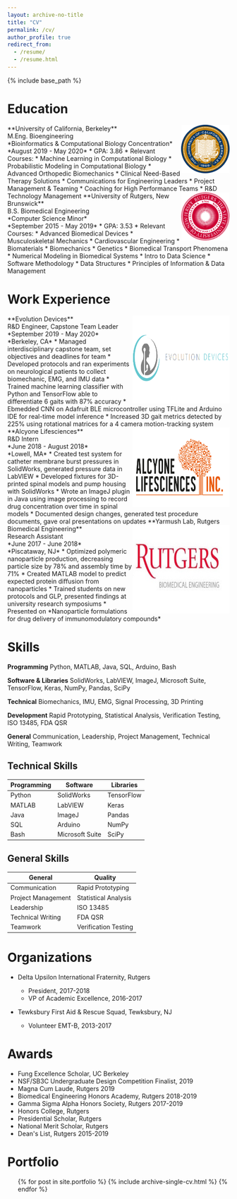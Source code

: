 ```yaml
---
layout: archive-no-title
title: "CV"
permalink: /cv/
author_profile: true
redirect_from:
  - /resume/
  - /resume.html
---
```


{% include base_path %}

Education
=======

<img style="float: right;" src="/images/berkeley.png" width="110" height="110"/> 
**University of California, Berkeley**<br>
M.Eng. Bioengineering<br>
*Bioinformatics & Computational Biology Concentration*<br>
*August 2019 - May 2020*
* GPA: 3.86
* Relevant Courses: 
  * Machine Learning in Computational Biology
  * Probabilistic Modeling in Computational Biology
  * Advanced Orthopedic Biomechanics
  * Clinical Need-Based Therapy Solutions
  * Communications for Engineering Leaders
  * Project Management & Teaming
  * Coaching for High Performance Teams
  * R&D Technology Management
  
<img style="float: right;" src="/images/rutgers.png" width="110" height="110"/> 
**University of Rutgers, New Brunswick**<br>
B.S. Biomedical Engineering<br>
*Computer Science Minor*<br>
*September 2015 - May 2019*
* GPA: 3.53
* Relevant Courses: 
  * Advanced Biomedical Devices
  * Musculoskeletal Mechanics
  * Cardiovascular Engineering
  * Biomaterials
  * Biomechanics
  * Genetics
  * Biomedical Transport Phenomena
  * Numerical Modeling in Biomedical Systems
  * Intro to Data Science
  * Software Methodology
  * Data Structures
  * Principles of Information & Data Management

<!-- <img style="float: left;" src="/images/berkeley.png" width="110" height="110"/> &nbsp;
&nbsp;**University of California, Berkeley**<br>
&nbsp;&nbsp;&nbsp;M.Eng. Bioengineering<br>
&nbsp;&nbsp;&nbsp;*Bioinformatics & Computational Biology Concentration*<br>
&nbsp;&nbsp;&nbsp;*August 2019 - May 2020*
* GPA: 3.86
* Relevant Courses: 
  * Machine Learning in Computational Biology
  * Probabilistic Modeling in Computational Biology
  * Advanced Orthopedic Biomechanics
  * Clinical Need-Based Therapy Solutions
  * Communications for Engineering Leaders
  * Project Management & Teaming
  * Coaching for High Performance Teams
  * R&D Technology Management
  
<img style="float: left;" src="/images/rutgers.png" width="110" height="110"/> &nbsp;
&nbsp;**University of Rutgers, New Brunswick**<br>
&nbsp;&nbsp;&nbsp;B.S. Biomedical Engineering<br>
&nbsp;&nbsp;&nbsp;*Computer Science Minor*<br>
&nbsp;&nbsp;&nbsp;*September 2015 - May 2019*
* GPA: 3.53
* Relevant Courses: 
  * Advanced Biomedical Devices
  * Musculoskeletal Mechanics
  * Cardiovascular Engineering
  * Biomaterials
  * Biomechanics
  * Genetics
  * Biomedical Transport Phenomena
  * Numerical Modeling in Biomedical Systems
  * Intro to Data Science
  * Software Methodology
  * Data Structures
  * Principles of Information & Data Management -->

Work Experience
======

<img style="float: right;" src="/images/evolutiontest.png" width="220" height="200"/> 
**Evolution Devices**<br>
R&D Engineer, Capstone Team Leader<br>
*September 2019 - May 2020*<br>
*Berkeley, CA*
* Managed interdisciplinary capstone team, set objectives and deadlines for team
* Developed protocols and ran experiments on neurological patients to collect biomechanic, EMG, and IMU data
* Trained machine learning classifier with Python and TensorFlow able to differentiate 6 gaits with 87% accuracy
* Ebmedded CNN on Adafruit BLE microcontroller using TFLite and Arduino IDE for real-time model inference
* Increased 3D gait metrics detected by 225% using rotational matrices for a 4 camera motion-tracking system 

<img style="float: right;" src="/images/alcyonetest.jpg" width="220" height="180"/> 
**Alcyone Lifesciences**<br>
R&D Intern<br>
*June 2018 - August 2018*<br>
*Lowell, MA*
* Created test system for catheter membrane burst pressures in SolidWorks, generated pressure data in LabVIEW 
* Developed fixtures for 3D-printed spinal models and pump housing with SolidWorks
* Wrote an ImageJ plugin in Java using image processing to record drug concentration over time in spinal models
* Documented design changes, generated test procedure documents, gave oral presentations on updates

<img style="float: right;" src="/images/rutgerstest.jpg" width="220" height="200"/> 
**Yarmush Lab, Rutgers Biomedical Engineering**<br>
Research Assistant<br>
*June 2017 - June 2018*<br> 
*Piscataway, NJ* 
* Optimized polymeric nanoparticle production, decreasing particle size by 78% and assembly time by 71%
* Created MATLAB model to predict expected protein diffusion from nanoparticles
* Trained students on new protocols and GLP, presented findings at university research symposiums
* Presented on *Nanoparticle formulations for drug delivery of immunomodulatory compounds* 

<!-- <img style="float: left;" src="/images/evolutiontest.png" width="190" height="220"/> &nbsp;
&nbsp;**Evolution Devices**<br>
&nbsp;&nbsp;&nbsp;R&D Engineer, Capstone Team Leader<br>
&nbsp;&nbsp;&nbsp;*September 2019 - May 2020*<br>
&nbsp;&nbsp;&nbsp;*Berkeley, CA*<br>
* Managed interdisciplinary capstone team, set objectives and deadlines for team
* Developed protocols and ran experiments on neurological patients to collect biomechanic, EMG, and IMU data
* Trained machine learning classifier with Python and TensorFlow able to differentiate 6 gaits with 87% accuracy
* Ebmedded CNN on Adafruit BLE microcontroller using TFLite and Arduino IDE for real-time model inference
* Increased 3D gait metrics detected by 225% using rotational matrices for a 4 camera motion-tracking system 

<img style="float: left;" src="/images/alcyonetest.jpg" width="190" height="180"/> &nbsp;
&nbsp;**Alcyone Lifesciences**<br>
&nbsp;&nbsp;&nbsp;R&D Intern<br>
&nbsp;&nbsp;&nbsp;*June 2018 - August 2018*<br>
&nbsp;&nbsp;&nbsp;*Lowell, MA*
* Created test system for catheter membrane burst pressures in SolidWorks, generated pressure data in LabVIEW 
* Developed fixtures for 3D-printed spinal models and pump housing with SolidWorks
* Wrote an ImageJ plugin in Java using image processing to record drug concentration over time in spinal models
* Documented design changes, generated test procedure documents, gave oral presentations on updates

<img style="float: left;" src="/images/rutgerstest.jpg" width="190" height="200"/> &nbsp;
&nbsp;**Yarmush Lab, Rutgers Biomedical Engineering**<br>
&nbsp;&nbsp;&nbsp;Research Assistant<br>
&nbsp;&nbsp;&nbsp;*June 2017 - June 2018*<br> 
&nbsp;&nbsp;&nbsp;*Piscataway, NJ* 
* Optimized polymeric nanoparticle production, decreasing particle size by 78% and assembly time by 71%
* Created MATLAB model to predict expected protein diffusion from nanoparticles
* Trained students on new protocols and GLP, presented findings at university research symposiums -->


Skills
======

**Programming**
Python, MATLAB, Java, SQL, Arduino, Bash

**Software & Libraries**
SolidWorks, LabVIEW, ImageJ, Microsoft Suite, TensorFlow, Keras, NumPy, Pandas, SciPy

**Technical**
Biomechanics, IMU, EMG, Signal Processing, 3D Printing

**Development**
Rapid Prototyping, Statistical Analysis, Verification Testing, ISO 13485, FDA QSR

**General**
Communication, Leadership, Project Management, Technical Writing, Teamwork


Technical Skills 
------

Programming | Software | Libraries 
----------- | -------- | ---------  
Python | SolidWorks | TensorFlow
MATLAB | LabVIEW | Keras
Java | ImageJ | Pandas
SQL | Arduino | NumPy
Bash | Microsoft Suite | SciPy


General Skills
------

General | Quality 
------- | -------
Communication | Rapid Prototyping
Project Management | Statistical Analysis 
Leadership | ISO 13485
Technical Writing | FDA QSR
Teamwork | Verification Testing


Organizations
======

* Delta Upsilon International Fraternity, Rutgers
  * President, 2017-2018
  * VP of Academic Excellence, 2016-2017

* Tewksbury First Aid & Rescue Squad, Tewksbury, NJ
  * Volunteer EMT-B, 2013-2017


Awards
======

* Fung Excellence Scholar, UC Berkeley
* NSF/SB3C Undergraduate Design Competition Finalist, 2019
* Magna Cum Laude, Rutgers 2019
* Biomedical Engineering Honors Academy, Rutgers 2018-2019
* Gamma Sigma Alpha Honors Society, Rutgers 2017-2019
* Honors College, Rutgers
* Presidential Scholar, Rutgers
* National Merit Scholar, Rutgers 
* Dean's List, Rutgers 2015-2019


Portfolio
======
  <ul>{% for post in site.portfolio %}
    {% include archive-single-cv.html %}
  {% endfor %}</ul>

  